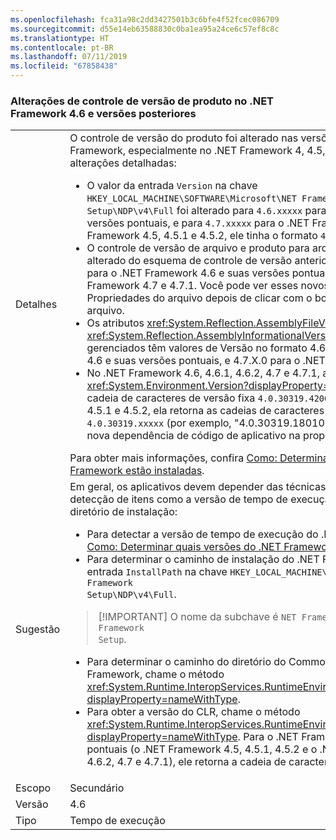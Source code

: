 ```yaml
---
ms.openlocfilehash: fca31a98c2dd3427501b3c6bfe4f52fcec086709
ms.sourcegitcommit: d55e14eb63588830c0ba1ea95a24ce6c57ef8c8c
ms.translationtype: HT
ms.contentlocale: pt-BR
ms.lasthandoff: 07/11/2019
ms.locfileid: "67858438"
---
```

### <a name="product-versioning-changes-in-the-net-framework-46-and-later-versions"></a>Alterações de controle de versão de produto no .NET Framework 4.6 e versões posteriores

|   |   |
|---|---|
|Detalhes|O controle de versão do produto foi alterado nas versões anteriores do .NET Framework, especialmente no .NET Framework 4, 4.5, 4.5.1 e 4.5.2. Veja a seguir as alterações detalhadas:<ul><li>O valor da entrada <code>Version</code> na chave <code>HKEY_LOCAL_MACHINE\SOFTWARE\Microsoft\NET Framework Setup\NDP\v4\Full</code> foi alterado para <code>4.6.xxxxx</code> para o .NET Framework 4.6 e suas versões pontuais, e para <code>4.7.xxxxx</code> para o .NET Framework 4.7 e 4.7.1. No .NET Framework 4.5, 4.5.1 e 4.5.2, ele tinha o formato <code>4.5.xxxxx</code>.</li><li>O controle de versão de arquivo e produto para arquivos do .NET Framework foi alterado do esquema de controle de versão anterior de 4.0.30319.x para 4.6.X.0 para o .NET Framework 4.6 e suas versões pontuais, e para 4.7.X.0 para o .NET Framework 4.7 e 4.7.1. Você pode ver esses novos valores quando exibe as Propriedades do arquivo depois de clicar com o botão direito do mouse em um arquivo.</li><li>Os atributos <xref:System.Reflection.AssemblyFileVersionAttribute> e <xref:System.Reflection.AssemblyInformationalVersionAttribute> para assemblies gerenciados têm valores de Versão no formato 4.6.X.0 para o .NET Framework 4.6 e suas versões pontuais, e 4.7.X.0 para o .NET Framework 4.7 e 4.7.1.</li><li>No .NET Framework 4.6, 4.6.1, 4.6.2, 4.7 e 4.7.1, a propriedade <xref:System.Environment.Version?displayProperty=nameWithType> retorna a cadeia de caracteres de versão fixa <code>4.0.30319.42000</code>. No .NET Framework 4, 4.5, 4.5.1 e 4.5.2, ela retorna as cadeias de caracteres de versão no formato <code>4.0.30319.xxxxx</code> (por exemplo, &quot;4.0.30319.18010&quot;). Não é recomendável criar nova dependência de código de aplicativo na propriedade Environment.Version.</li></ul>Para obter mais informações, confira [Como: Determinar quais versões do .NET Framework estão instaladas](~/docs/framework/migration-guide/how-to-determine-which-versions-are-installed.md).|
|Sugestão|Em geral, os aplicativos devem depender das técnicas recomendadas para detecção de itens como a versão de tempo de execução do .NET Framework e o diretório de instalação:<ul><li>Para detectar a versão de tempo de execução do .NET Framework, confira [Como: Determinar quais versões do .NET Framework estão instaladas](~/docs/framework/migration-guide/how-to-determine-which-versions-are-installed.md).</li><li>Para determinar o caminho de instalação do .NET Framework, use o valor da entrada <code>InstallPath</code> na chave <code>HKEY_LOCAL_MACHINE\SOFTWARE\Microsoft\NET Framework Setup\NDP\v4\Full</code>.</li></ul> <blockquote> [!IMPORTANT] O nome da subchave é <code>NET Framework Setup</code>, e não <code>.NET Framework Setup</code>.</blockquote> <ul><li>Para determinar o caminho do diretório do Common Language Runtime do .NET Framework, chame o método <xref:System.Runtime.InteropServices.RuntimeEnvironment.GetRuntimeDirectory?displayProperty=nameWithType>.</li><li>Para obter a versão do CLR, chame o método <xref:System.Runtime.InteropServices.RuntimeEnvironment.GetSystemVersion?displayProperty=nameWithType>. Para o .NET Framework 4 e suas versões pontuais (o .NET Framework 4.5, 4.5.1, 4.5.2 e o .NET Framework 4.6, 4.6.1, 4.6.2, 4.7 e 4.7.1), ele retorna a cadeia de caracteres v4.0.30319.</li></ul>|
|Escopo|Secundário|
|Versão|4.6|
|Tipo|Tempo de execução|

